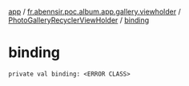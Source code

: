 [app](../../index.md) / [fr.abennsir.poc.album.app.gallery.viewholder](../index.md) / [PhotoGalleryRecyclerViewHolder](index.md) / [binding](./binding.md)

# binding

`private val binding: <ERROR CLASS>`